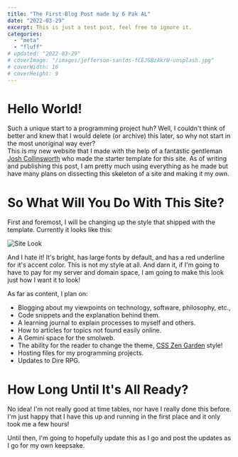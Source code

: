 ```yaml
---
title: "The First Blog Post made by 6 Pak AL"
date: "2022-03-29"
excerpt: This is just a test post, feel free to ignore it.
categories: 
  - "meta"
  - "fluff"
# updated: "2022-03-29"
# coverImage: "/images/jefferson-santos-fCEJGBzAkrU-unsplash.jpg"
# coverWidth: 16
# coverHeight: 9
---
```


# Hello World!

Such a unique start to a programming project huh?  Well, I couldn't think of better and knew that I would delete (or archive) this later, so why not start in the most unoriginal way ever?  
This is my new website that I made with the help of a fantastic gentleman [Josh Collinsworth](https://github.com/josh-collinsworth/) who made the starter template for this site.  As of writing and publishing this post, I am pretty much using everything as he made but have many plans on dissecting this skeleton of a site and making it my own.  

# So What Will You Do With This Site? 
First and foremost, I will be changing up the style that shipped with the template.  Currently it looks like this: 

![Site Look](/images/siteLook.png)

And I hate it! It's bright, has large fonts by default, and has a red underline for it's accent color.  This is not my style at all.  And darn it, if I'm going to have to pay for my server and domain space, I am going to make this look just how I want it to look!  

As far as content, I plan on:
- Blogging about my viewpoints on technology, software, philosophy, etc.,  
- Code snippets and the explanation behind them.   
- A learning journal to explain processes to myself and others.  
- How to articles for topics not found easily online.  
- A Gemini space for the smolweb.  
- The ability for the reader to change the theme, [CSS Zen Garden](http://www.csszengarden.com/) style!
- Hosting files for my programming projects. 
- Updates to Dire RPG. 

# How Long Until It's All Ready?
No idea!  I'm not really good at time tables, nor have I really done this before.  I'm just happy that I have this up and running in the first place and it only took me a few hours!  

Until then, I'm going to hopefully update this as I go and post the updates as I go for my own keepsake.  